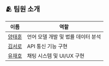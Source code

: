## 🫂 팀원 소개
|이름|역할|
|--|--|
|[양태훈](https://github.com/Histamine03)|언어 모델 개발 및 법률 데이터 분석|
|[김서로](https://github.com/okxooxoo)|API 통신 기능 구현|
|[유재호](https://github.com/yghubs)|채팅 시스템 및 UI/UX 구현|
